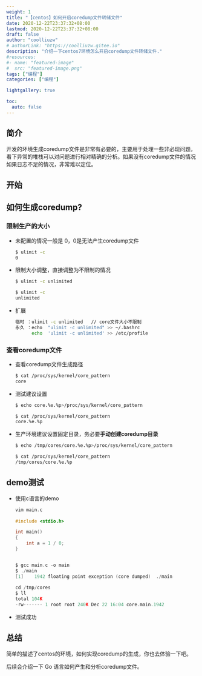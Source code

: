 ```yaml
---
weight: 1
title: "【centos】如何开启coredump文件转储文件"
date: 2020-12-22T23:37:32+08:00
lastmod: 2020-12-22T23:37:32+08:00
draft: false
author: "coolliuzw"
# authorLink: "https://coolliuzw.gitee.io"
description: "介绍一下centos7环境怎么开启coredump文件转储文件."
#resources:
#- name: "featured-image"
#  src: "featured-image.png"
tags: ["编程"]
categories: ["编程"]

lightgallery: true

toc:
  auto: false
---
```

<!--more-->

## 简介

​	开发的环境生成coredump文件是非常有必要的，主要用于处理一些非必现问题，看下异常的堆栈可以对问题进行相对精确的分析。如果没有coredump文件的情况如果日志不足的情况，非常难以定位。

## 开始

## 如何生成coredump?

### 限制生产的大小

- 未配置的情况一般是 0，0是无法产生coredump文件

  ```bash
  $ ulimit -c
  0
  ```

  

- 限制大小调整，直接调整为不限制的情况

  ```bash
  $ ulimit -c unlimited
  
  $ ulimit -c
  unlimited
  ```

- 扩展

  ```bash
  临时 ：ulimit -c unlimited   // core文件大小不限制 
  永久 ：echo  "ulimit -c unlimited" >> ~/.bashrc 
        echo  'ulimit -c unlimited' >> /etc/profile
  ```

### 查看coredump文件

- 查看coredump文件生成路径

  ```bash
  $ cat /proc/sys/kernel/core_pattern
  core
  ```

  

- 测试建议设置

  ```bash
  $ echo core.%e.%p>/proc/sys/kernel/core_pattern
  
  $ cat /proc/sys/kernel/core_pattern
  core.%e.%p
  ```

- 生产环境建议设置固定目录，务必要**手动创建coredump目录**

  ```bash
  $ echo /tmp/cores/core.%e.%p>/proc/sys/kernel/core_pattern
  
  $ cat /proc/sys/kernel/core_pattern
  /tmp/cores/core.%e.%p
  ```

## demo测试

- 使用c语言的demo

  ```c
  vim main.c
    
  #include <stdio.h>
  
  int main()
  {
      int a = 1 / 0;
  }
  
  
  $ gcc main.c -o main
  $ ./main
  [1]    1942 floating point exception (core dumped)  ./main
    
  cd /tmp/cores
  $ ll
  total 104K
  -rw------- 1 root root 240K Dec 22 16:04 core.main.1942
  ```

- 测试成功

## 总结

简单的描述了centos的环境，如何实现coredump的生成，你也去体验一下吧。

后续会介绍一下 Go 语言如何产生和分析coredump文件。

